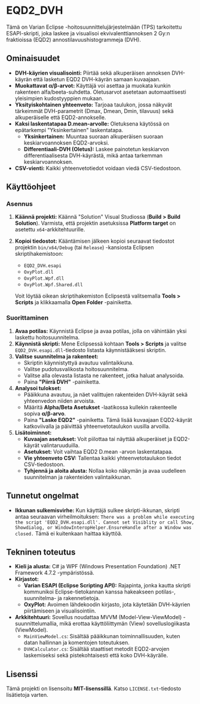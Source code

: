 # EQD2_DVH

Tämä on Varian Eclipse -hoitosuunnittelujärjestelmään (TPS) tarkoitettu ESAPI-skripti, joka laskee ja visualisoi ekvivalenttiannoksen 2 Gy:n fraktioissa (EQD2) annostilavuushistogrammeja (DVH).

## Ominaisuudet

* **DVH-käyrien visualisointi:** Piirtää sekä alkuperäisen annoksen DVH-käyrän että lasketun EQD2 DVH-käyrän samaan kuvaajaan.
* **Muokattavat α/β-arvot:** Käyttäjä voi asettaa ja muokata kunkin rakenteen alfa/beeta-suhdetta. Oletusarvot asetetaan automaattisesti yleisimpien kudostyyppien mukaan.
* **Yksityiskohtainen yhteenveto:** Tarjoaa taulukon, jossa näkyvät tärkeimmät DVH-parametrit (Dmax, Dmean, Dmin, tilavuus) sekä alkuperäiselle että EQD2-annokselle.
* **Kaksi laskentatapaa D.mean-arvolle:** Oletuksena käytössä on epätarkempi "Yksinkertainen" laskentatapa.
    * **Yksinkertainen:** Muuntaa suoraan alkuperäisen suoraan keskiarvoannoksen EQD2-arvoksi.
    * **Differentiaali-DVH (Oletus):** Laskee painotetun keskiarvon differentiaalisesta DVH-käyrästä, mikä antaa tarkemman keskiarvoannoksen.
* **CSV-vienti:** Kaikki yhteenvetotiedot voidaan viedä CSV-tiedostoon.

## Käyttöohjeet

### Asennus

1.  **Käännä projekti:** Käännä "Solution" Visual Studiossa (**Build > Build Solution**). Varmista, että projektin asetuksissa **Platform target** on asetettu `x64`-arkkitehtuurille.
2.  **Kopioi tiedostot:** Kääntämisen jälkeen kopioi seuraavat tiedostot projektin `bin/x64/Debug` (tai `Release`) -kansiosta Eclipsen skriptihakemistoon:
    * `EQD2_DVH.esapi`
    * `OxyPlot.dll`
    * `OxyPlot.Wpf.dll`
    * `OxyPlot.Wpf.Shared.dll`

    Voit löytää oikean skriptihakemiston Eclipsestä valitsemalla **Tools > Scripts** ja klikkaamalla **Open Folder** -painiketta.

### Suorittaminen

1.  **Avaa potilas:** Käynnistä Eclipse ja avaa potilas, jolla on vähintään yksi laskettu hoitosuunnitelma.
2.  **Käynnistä skripti:** Mene Eclipsessä kohtaan **Tools > Scripts** ja valitse `EQD2_DVH.esapi.dll`-tiedosto listasta käynnistääksesi skriptin.
3.  **Valitse suunnitelma ja rakenteet:**
    * Skriptin käynnistyttyä avautuu valintaikkuna.
    * Valitse pudotusvalikosta hoitosuunnitelma.
    * Valitse alla olevasta listasta ne rakenteet, jotka haluat analysoida.
    * Paina **"Piirrä DVH"** -painiketta.
4.  **Analysoi tulokset:**
    * Pääikkuna avautuu, ja näet valittujen rakenteiden DVH-käyrät sekä yhteenvedon niiden arvoista.
    * Määritä **Alpha/Beta Asetukset** -laatikossa kullekin rakenteelle sopiva **α/β-arvo**.
    * Paina **"Laske EQD2"** -painiketta. Tämä lisää kuvaajaan EQD2-käyrät katkoviivalla ja päivittää yhteenvetotaulukon uusilla arvoilla.
5.  **Lisätoiminnot:**
    * **Kuvaajan asetukset:** Voit piilottaa tai näyttää alkuperäiset ja EQD2-käyrät valintaruuduilla.
    * **Asetukset:** Voit vaihtaa EQD2 D.mean -arvon laskentatapaa.
    * **Vie yhteenveto CSV:** Tallentaa kaikki yhteenvetotaulukon tiedot CSV-tiedostoon.
    * **Tyhjennä ja aloita alusta:** Nollaa koko näkymän ja avaa uudelleen suunnitelman ja rakenteiden valintaikkunan.

## Tunnetut ongelmat

* **Ikkunan sulkemisvirhe:** Kun käyttäjä sulkee skripti-ikkunan, skripti antaa seuraavan virheilmoituksen:
    `There was a problem while executing the script 'EQD2_DVH.esapi.dll'. Cannot set Visiblity or call Show, Showdialog, or WindowInteropHelper.EnsureHandle after a Window was closed.` Tämä ei kuitenkaan haittaa käyttöä.
  
## Tekninen toteutus

* **Kieli ja alusta:** C# ja WPF (Windows Presentation Foundation) .NET Framework 4.7.2 -ympäristössä.
* **Kirjastot:**
    * **Varian ESAPI (Eclipse Scripting API):** Rajapinta, jonka kautta skripti kommunikoi Eclipse-tietokannan kanssa hakeakseen potilas-, suunnitelma- ja rakennetietoja.
    * **OxyPlot:** Avoimen lähdekoodin kirjasto, jota käytetään DVH-käyrien piirtämiseen ja visualisointiin.
* **Arkkitehtuuri:** Sovellus noudattaa MVVM (Model-View-ViewModel) -suunnittelumallia, mikä erottaa käyttöliittymän (View) sovelluslogiikasta (ViewModel).
    * `MainViewModel.cs`: Sisältää pääikkunan toiminnallisuuden, kuten datan hallinnan ja komentojen toteutuksen.
    * `DVHCalculator.cs`: Sisältää staattiset metodit EQD2-arvojen laskemiseksi sekä pistekohtaisesti että koko DVH-käyrälle.

## Lisenssi

Tämä projekti on lisensoitu **MIT-lisenssillä**. Katso `LICENSE.txt`-tiedosto lisätietoja varten.
